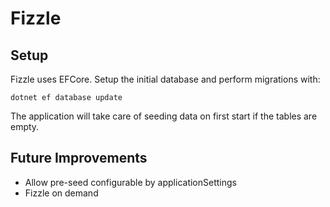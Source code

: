 # Fizzle

## Setup

Fizzle uses EFCore. Setup the initial database and perform migrations with:
```
dotnet ef database update
```

The application will take care of seeding data on first start if the tables are empty.

## Future Improvements

* Allow pre-seed configurable by applicationSettings
* Fizzle on demand


